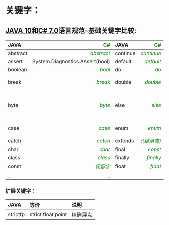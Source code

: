 ﻿# 关键字：

## [JAVA 10](https://docs.oracle.com/javase/specs/jls/se10/html/jls-3.html#jls-3.9)和[C# 7.0](https://docs.microsoft.com/zh-cn/dotnet/csharp/language-reference/keywords/index)语言规范-基础关键字比较:

| JAVA   |<font color=green>C#</font>| JAVA   |<font color=green>C#</font>| JAVA     |<font color=green>C#</font> | JAVA   |<font color=green>C#</font>| JAVA       |<font color=green>C#</font> |
|:-------|-------:|:-------|-------:|:---------|----------:|:-------|--------:|:-----------|----------:|
|abstract|*<font color=green>abstract</font>*|continue|*<font color=green>continue*|for     |*for*     |new     |*new*      |switch      |*switch*|
|assert  |System.Diagnostics.Assert(bool)|default |*<font color=green>default</font>* |if        |*<font color=green>if</font>*      |package |*<font color=green>namespace</font>*|synchronized|*<font color=green>lock</font>*  |
|boolean |*<font color=green>bool</font>*  |do      |*<font color=green>do</font>*      |goto      |*<font color=green>goto</font>*    |private |*<font color=green>private</font>*  |this        |*<font color=green>this</font>*  |
|break   |*<font color=green>break</font>* |double  |*<font color=green>double</font>*  |implements|*<font color=green>:(实现接口)</font>*|protected|*<font color=green>protected</font>*|throw       |*<font color=green>throw</font>*|
|byte    |*<font color=green>byte</font>*  |else    |*<font color=green>else</font>*    |import    |*<font color=green>using</font>*   |public  |*<font color=green>public</font>*   |throws      |方法注释：<br/>&lt;exception cref="Exception"&gt;注释&lt;/exception&gt;         |
|case    |*<font color=green>case</font>*  |enum    |*<font color=green>enum</font>*    |instanceof|*<font color=green>is</font>*      |return  |*<font color=green>return</font>*   |transient   |[Serialization.XmlIgnore]或[JsonIgnore]等特性|
|catch   |*<font color=green>catch</font>* |extends |*<font color=green>:(继承类)</font>*|int       |*<font color=green>int</font>*     |short  |*<font color=green>short</font>*    |try         |*<font color=green>try</font>*     |
|char    |*<font color=green>char</font>* |final   |*<font color=green>const</font>*|interface|*<font color=green>interface</font>*|static  |*<font color=green>static</font>*   |void        |*<font color=green>void</font>*  |
|class   |*<font color=green>class</font>* |finally |*<font color=green>finally</font>* |long      |*<font color=green>long</font>*     |strictfp|         |volatile    |*<font color=green>volatile</font>*|
|const   |*<font color=green>保留字</font></font>*|float   |*<font color=green>float</font>*   |native    |extern?    |super   |*<font color=green>base</font>*     |while       |*<font color=green>while</font>*  |
|_       |_       |        |        |          |          |        |         |           |            |


### 扩展关键字：

|   JAVA    |   等价           |   说明       |
|:----------|:-----------------|:------------|
|strictfp   |strict float point|精确浮点      |

